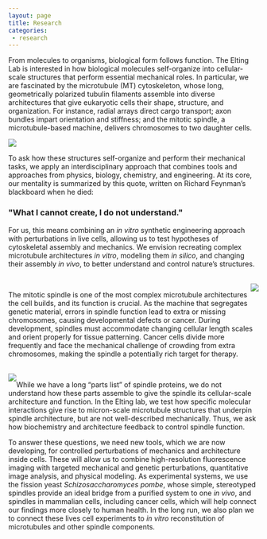 ```yaml
---
layout: page
title: Research
categories:
 - research
---
```


From molecules to organisms, biological form follows function. The Elting Lab is interested in how biological molecules self-organize into cellular-scale structures that perform essential mechanical roles. In particular, we are fascinated by the microtubule (MT) cytoskeleton, whose long, geometrically polarized tubulin filaments assemble into diverse architectures that give eukaryotic cells their shape, structure, and organization. For instance, radial arrays direct cargo transport; axon bundles impart orientation and stiffness; and the mitotic spindle, a microtubule-based machine, delivers chromosomes to two daughter cells.





<div class="row">
     <div class="media">
          <img class="media-object" src="{{ site.baseurl }}/images/research1.png">
     </div>
</div>

To ask how these structures self-organize and perform their mechanical tasks, we apply an interdisciplinary approach that combines tools and approaches from physics, biology, chemistry, and engineering. At its core, our mentality is summarized by this quote, written on Richard Feynman’s blackboard when he died:

<h3>"What I cannot create, I do not understand."</h3>

For us, this means combining an _in vitro_ synthetic engineering approach with perturbations in live cells, allowing us to test hypotheses of cytoskeletal assembly and mechanics. We envision recreating complex microtubule architectures _in vitro_, modeling them _in silico_, and changing their assembly _in vivo_, to better understand and control nature’s structures.


<br>
<div style="float: right; max-width: 450px;">
     <div class="media">
       <img class="media-object" src="{{ site.baseurl }}/images/research2.png">
     </div>
</div>



The mitotic spindle is one of the most complex microtubule architectures the cell builds, and its function is crucial. As the machine that segregates genetic material, errors in spindle function lead to extra or missing chromosomes, causing developmental defects or cancer. During development, spindles must accommodate changing cellular length scales and orient properly for tissue patterning. Cancer cells divide more frequently and face the mechanical challenge of crowding from extra chromosomes, making the spindle a potentially rich target for therapy.

<br>
<div style="float: left; max-width: 450px;">
     <div class="media">
       <img class="media-object" src="{{ site.baseurl }}/images/research3.png">
     </div>
</div>



While we have a long “parts list” of spindle proteins, we do not understand how these parts assemble to give the spindle its cellular-scale architecture and function. In the Elting lab, we test how specific molecular interactions give rise to micron-scale microtubule structures that underpin spindle architecture, but are not well-described mechanically. Thus, we ask how biochemistry and architecture feedback to control spindle function.

To answer these questions, we need new tools, which we are now developing, for controlled perturbations of mechanics and architecture inside cells. These will allow us to combine high-resolution fluorescence imaging with targeted mechanical and genetic perturbations, quantitative image analysis, and physical modeling. As experimental systems, we use the fission yeast _Schizosaccharomyces pombe_, whose simple, stereotyped spindles provide an ideal bridge from a purified system to one _in vivo_, and spindles in mammalian cells, including cancer cells, which will help connect our findings more closely to human health. In the long run, we also plan we to connect these lives cell experiments to  _in vitro_ reconstitution of microtubules and other spindle components.


